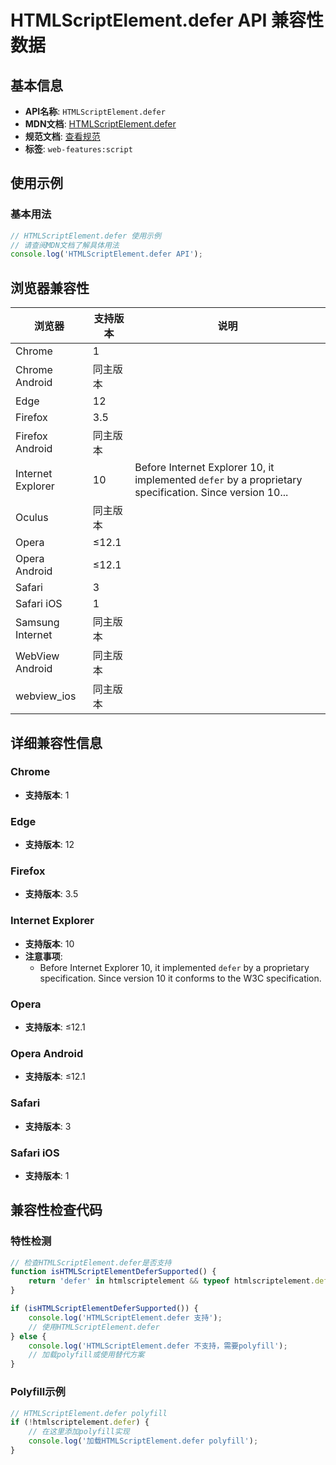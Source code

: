 # HTMLScriptElement.defer API 兼容性数据

## 基本信息

- **API名称**: `HTMLScriptElement.defer`
- **MDN文档**: [HTMLScriptElement.defer](https://developer.mozilla.org/docs/Web/API/HTMLScriptElement/defer)
- **规范文档**: [查看规范](https://html.spec.whatwg.org/multipage/scripting.html#dom-script-defer)
- **标签**: `web-features:script`

## 使用示例

### 基本用法

```javascript
// HTMLScriptElement.defer 使用示例
// 请查阅MDN文档了解具体用法
console.log('HTMLScriptElement.defer API');
```

## 浏览器兼容性

| 浏览器 | 支持版本 | 说明 |
|--------|----------|------|
| Chrome | 1 |  |
| Chrome Android | 同主版本 |  |
| Edge | 12 |  |
| Firefox | 3.5 |  |
| Firefox Android | 同主版本 |  |
| Internet Explorer | 10 | Before Internet Explorer 10, it implemented `defer` by a proprietary specification. Since version 10... |
| Oculus | 同主版本 |  |
| Opera | ≤12.1 |  |
| Opera Android | ≤12.1 |  |
| Safari | 3 |  |
| Safari iOS | 1 |  |
| Samsung Internet | 同主版本 |  |
| WebView Android | 同主版本 |  |
| webview_ios | 同主版本 |  |

## 详细兼容性信息

### Chrome

- **支持版本**: 1

### Edge

- **支持版本**: 12

### Firefox

- **支持版本**: 3.5

### Internet Explorer

- **支持版本**: 10
- **注意事项**:
  - Before Internet Explorer 10, it implemented `defer` by a proprietary specification. Since version 10 it conforms to the W3C specification.

### Opera

- **支持版本**: ≤12.1

### Opera Android

- **支持版本**: ≤12.1

### Safari

- **支持版本**: 3

### Safari iOS

- **支持版本**: 1

## 兼容性检查代码

### 特性检测

```javascript
// 检查HTMLScriptElement.defer是否支持
function isHTMLScriptElementDeferSupported() {
    return 'defer' in htmlscriptelement && typeof htmlscriptelement.defer === 'function';
}

if (isHTMLScriptElementDeferSupported()) {
    console.log('HTMLScriptElement.defer 支持');
    // 使用HTMLScriptElement.defer
} else {
    console.log('HTMLScriptElement.defer 不支持，需要polyfill');
    // 加载polyfill或使用替代方案
}
```

### Polyfill示例

```javascript
// HTMLScriptElement.defer polyfill
if (!htmlscriptelement.defer) {
    // 在这里添加polyfill实现
    console.log('加载HTMLScriptElement.defer polyfill');
}
```

